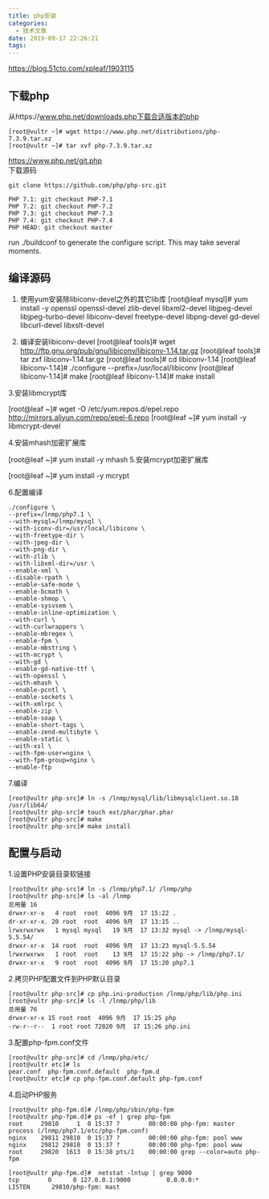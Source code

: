 ```yaml
---
title: php安装
categories:
  - 技术文章
date: 2019-09-17 22:26:21
tags:
---
```


https://blog.51cto.com/xpleaf/1903115
## 下载php
从https://www.php.net/downloads.php下载合适版本的php  
```
[root@vultr ~]# wget https://www.php.net/distributions/php-7.3.9.tar.xz
[root@vultr ~]# tar xvf php-7.3.9.tar.xz 

```
https://www.php.net/git.php  
下载源码  
```
git clone https://github.com/php/php-src.git

PHP 7.1: git checkout PHP-7.1
PHP 7.2: git checkout PHP-7.2
PHP 7.3: git checkout PHP-7.3
PHP 7.4: git checkout PHP-7.4
PHP HEAD: git checkout master
```
run ./buildconf to generate the configure script. This may take several moments.

## 编译源码
1. 使用yum安装除libiconv-devel之外的其它lib库
[root@leaf mysql]# yum install -y openssl openssl-devel zlib-devel libxml2-devel libjpeg-devel libjpeg-turbo-devel libiconv-devel freetype-devel libpng-devel gd-devel libcurl-devel libxslt-devel

2. 编译安装libiconv-devel
[root@leaf tools]# wget http://ftp.gnu.org/pub/gnu/libiconv/libiconv-1.14.tar.gz
[root@leaf tools]# tar zxf libiconv-1.14.tar.gz 
[root@leaf tools]# cd libiconv-1.14
[root@leaf libiconv-1.14]# ./configure --prefix=/usr/local/libiconv
[root@leaf libiconv-1.14]# make
[root@leaf libiconv-1.14]# make install

3.安装libmcrypt库

[root@leaf ~]# wget -O /etc/yum.repos.d/epel.repo http://mirrors.aliyun.com/repo/epel-6.repo
[root@leaf ~]# yum install -y libmcrypt-devel

4.安装mhash加密扩展库

[root@leaf ~]# yum install -y mhash
5.安装mcrypt加密扩展库

[root@leaf ~]# yum install -y mcrypt

6.配置编译
```
./configure \
--prefix=/lnmp/php7.1 \
--with-mysql=/lnmp/mysql \
--with-iconv-dir=/usr/local/libiconv \
--with-freetype-dir \
--with-jpeg-dir \
--with-png-dir \
--with-zlib \
--with-libxml-dir=/usr \
--enable-xml \
--disable-rpath \
--enable-safe-mode \
--enable-bcmath \
--enable-shmop \
--enable-sysvsem \
--enable-inline-optimization \
--with-curl \
--with-curlwrappers \
--enable-mbregex \
--enable-fpm \
--enable-mbstring \
--with-mcrypt \
--with-gd \
--enable-gd-native-ttf \
--with-openssl \
--with-mhash \
--enable-pcntl \
--enable-sockets \
--with-xmlrpc \
--enable-zip \
--enable-soap \
--enable-short-tags \
--enable-zend-multibyte \
--enable-static \
--with-xsl \
--with-fpm-user=nginx \
--with-fpm-group=nginx \
--enable-ftp
```

7.编译
```
[root@vultr php-src]# ln -s /lnmp/mysql/lib/libmysqlclient.so.18 /usr/lib64/
[root@vultr php-src]# touch ext/phar/phar.phar
[root@vultr php-src]# make 
[root@vultr php-src]# make install
```

## 配置与启动
1.设置PHP安装目录软链接
```
[root@vultr php-src]# ln -s /lnmp/php7.1/ /lnmp/php
[root@vultr php-src]# ls -al /lnmp
总用量 16
drwxr-xr-x   4 root  root  4096 9月  17 15:22 .
dr-xr-xr-x. 20 root  root  4096 9月  17 13:15 ..
lrwxrwxrwx   1 mysql mysql   19 9月  17 13:32 mysql -> /lnmp/mysql-5.5.54/
drwxr-xr-x  14 root  root  4096 9月  17 13:23 mysql-5.5.54
lrwxrwxrwx   1 root  root    13 9月  17 15:22 php -> /lnmp/php7.1/
drwxr-xr-x   9 root  root  4096 9月  17 15:20 php7.1
```


2.拷贝PHP配置文件到PHP默认目录
```
[root@vultr php-src]# cp php.ini-production /lnmp/php/lib/php.ini
[root@vultr php-src]# ls -l /lnmp/php/lib
总用量 76
drwxr-xr-x 15 root root  4096 9月  17 15:25 php
-rw-r--r--  1 root root 72020 9月  17 15:26 php.ini
```
3.配置php-fpm.conf文件
```
[root@vultr php-src]# cd /lnmp/php/etc/
[root@vultr etc]# ls
pear.conf  php-fpm.conf.default  php-fpm.d
[root@vultr etc]# cp php-fpm.conf.default php-fpm.conf

```

4.启动PHP服务
```
[root@vultr php-fpm.d]# /lnmp/php/sbin/php-fpm
[root@vultr php-fpm.d]# ps -ef | grep php-fpm
root     29810     1  0 15:37 ?        00:00:00 php-fpm: master process (/lnmp/php7.1/etc/php-fpm.conf)
nginx    29811 29810  0 15:37 ?        00:00:00 php-fpm: pool www
nginx    29812 29810  0 15:37 ?        00:00:00 php-fpm: pool www
root     29820  1613  0 15:38 pts/1    00:00:00 grep --color=auto php-fpm

[root@vultr php-fpm.d]#  netstat -lntup | grep 9000
tcp        0      0 127.0.0.1:9000          0.0.0.0:*               LISTEN      29810/php-fpm: mast
```
